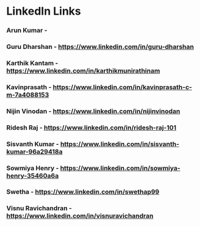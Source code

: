 # LinkedIn Links

### Arun Kumar - 

### Guru Dharshan - https://www.linkedin.com/in/guru-dharshan

### Karthik Kantam - https://www.linkedin.com/in/karthikmunirathinam

### Kavinprasath - https://www.linkedin.com/in/kavinprasath-c-m-7a4088153

### Nijin Vinodan - https://www.linkedin.com/in/nijinvinodan

### Ridesh Raj - https://www.linkedin.com/in/ridesh-raj-101

### Sisvanth Kumar - https://www.linkedin.com/in/sisvanth-kumar-96a29418a

### Sowmiya Henry - https://www.linkedin.com/in/sowmiya-henry-35460a6a

### Swetha - https://www.linkedin.com/in/swethap99

### Visnu Ravichandran - https://www.linkedin.com/in/visnuravichandran